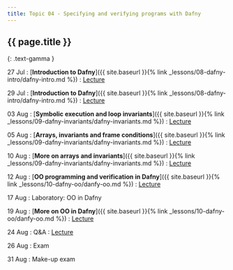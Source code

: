 ```yaml
---
title: Topic 04 - Specifying and verifying programs with Dafny
---
```


## {{ page.title }}
{: .text-gamma }

27 Jul
: [**Introduction to Dafny**]({{ site.baseurl }}{% link _lessons/08-dafny-intro/dafny-intro.md %})
  : [Lecture](https://youtu.be/8a1CsK5YqLc)

29 Jul
: [**Introduction to Dafny**]({{ site.baseurl }}{% link _lessons/08-dafny-intro/dafny-intro.md %})
  : [Lecture](https://youtu.be/hjILHtFgI1o)

03 Aug
: [**Symbolic execution and loop invariants**]({{ site.baseurl }}{% link _lessons/09-dafny-invariants/dafny-invariants.md %})
  : [Lecture](https://youtu.be/BVAUFQHVbjg)

05 Aug
: [**Arrays, invariants and frame conditions**]({{ site.baseurl }}{% link _lessons/09-dafny-invariants/dafny-invariants.md %})
  : [Lecture](https://youtu.be/e6VhUqn_aqA)

10 Aug
: [**More on arrays and invariants**]({{ site.baseurl }}{% link _lessons/09-dafny-invariants/dafny-invariants.md %})
  : [Lecture](https://youtu.be/JPOR5n4GH2M)

12 Aug
: [**OO programming and verification in Dafny**]({{ site.baseurl }}{% link _lessons/10-dafny-oo/danfy-oo.md %})
  : [Lecture](https://youtu.be/3IFWLOieE5w)

17 Aug
: Laboratory: OO in Dafny

19 Aug
: [**More on OO in Dafny**]({{ site.baseurl }}{% link _lessons/10-dafny-oo/danfy-oo.md %})
  : [Lecture](https://youtu.be/gQZZVyIpYQc)

24 Aug
: Q&A
  : [Lecture](https://youtu.be/l-PJ2ET6OQo)

26 Aug
: Exam

31 Aug
: Make-up exam
